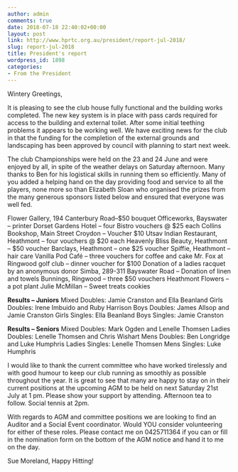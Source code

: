 ```yaml
---
author: admin
comments: true
date: 2018-07-18 22:40:02+00:00
layout: post
link: http://www.hprtc.org.au/president/report-jul-2018/
slug: report-jul-2018
title: President's report
wordpress_id: 1898
categories:
- From the President
---
```


Wintery Greetings,

It is pleasing to see the club house fully functional and the building
works completed. The new key system is in place with pass cards
required for access to the building and external toilet. After some initial
teething problems it appears to be working well. We have exciting news
for the club in that the funding for the completion of the external
grounds and landscaping has been approved by council with planning to
start next week.

The club Championships were held on the 23 and 24 June and were
enjoyed by all, in spite of the weather delays on Saturday afternoon.
Many thanks to Ben for his logistical skills in running them so efficiently.
Many of you added a helping hand on the day providing food and service
to all the players, none more so than Elizabeth Sloan who organised the
prizes from the many generous sponsors listed below and ensured that
everyone was well fed.

Flower Gallery, 194 Canterbury Road–$50 bouquet
Officeworks, Bayswater – printer
Dorset Gardens Hotel – four Bistro vouchers @ $25 each
Collins Bookshop, Main Street Croydon – Voucher $10
Utsav Indian Restaurant, Heathmont – four vouchers @ $20 each
Heavenly Bliss Beauty, Heathmont – $50 voucher
Barclays, Heathmont – one $25 voucher
Spiffie, Heathmont – hair care
Vanilla Pod Café – three vouchers for coffee and cake
Mr. Fox at Ringwood golf club – dinner voucher for $100
Donation of a ladies racquet by an anonymous donor
Simba, 289-311 Bayswater Road – Donation of linen and towels
Bunnings, Ringwood – three $50 vouchers
Heathmont Flowers – a pot plant
Julie McMillan – Sweet treats cookies

**Results – Juniors**
Mixed Doubles: Jamie Cranston and Ella Beanland
Girls Doubles: Irene Imbuido and Ruby Harrison
Boys Doubles: James Allsop and Jamie Cranston
Girls Singles: Ella Beanland
Boys Singles: Jamie Cranston

**Results – Seniors**
Mixed Doubles: Mark Ogden and Lenelle Thomsen
Ladies Doubles: Lenelle Thomsen and Chris Wishart
Mens Doubles: Ben Longridge and Luke Humphris
Ladies Singles: Lenelle Thomsen
Mens Singles: Luke Humphris

I would like to thank the current committee who have worked tirelessly
and with good humour to keep our club running as smoothly as possible
throughout the year. It is great to see that many are happy to stay on in
their current positions at the upcoming AGM to be held on next Saturday
21st July at 1 pm. Please show your support by attending. Afternoon tea
to follow. Social tennis at 2pm.

With regards to AGM and committee positions we are looking to find an
Auditor and a Social Event coordinator. Would YOU consider volunteering
for either of these roles. Please contact me on 0425711364 if you can or
fill in the nomination form on the bottom of the AGM notice and hand it
to me on the day.

Sue Moreland, Happy Hitting!
